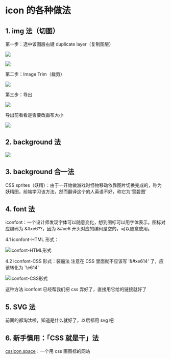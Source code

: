 # icon 的各种做法

## 1. img 法（切图）

第一步：选中该图层右键 duplicate layer（复制图层）

![](https://upload-images.jianshu.io/upload_images/7094266-a3a040a2042253aa.png?imageMogr2/auto-orient/strip%7CimageView2/2/w/1240)

![](https://upload-images.jianshu.io/upload_images/7094266-a8e6ed76d95faffe.png?imageMogr2/auto-orient/strip%7CimageView2/2/w/1240)

第二步：Image Trim（裁剪）

![](https://upload-images.jianshu.io/upload_images/7094266-7bfab9e135976462.png?imageMogr2/auto-orient/strip%7CimageView2/2/w/1240)

第三步：导出

![](https://upload-images.jianshu.io/upload_images/7094266-c59584b94da23bed.png?imageMogr2/auto-orient/strip%7CimageView2/2/w/1240)

导出前看看是否要改画布大小

![](https://upload-images.jianshu.io/upload_images/7094266-b8dc85a8cd782c5b.png?imageMogr2/auto-orient/strip%7CimageView2/2/w/1240)

## 2. background 法

![](https://upload-images.jianshu.io/upload_images/7094266-e9507d013a0d28f8.png?imageMogr2/auto-orient/strip%7CimageView2/2/w/1240)

## 3. background 合一法

CSS sprites（妖精）：由于一开始做游戏时怪物移动依靠图片切换完成的，称为 妖精图，前端学习该方法，然而翻译这个的人英语不好，称它为'雪碧图'

## 4. font 法

iconfont：一个设计师发现字体可以随意变化，想到图标可以用字体表示。图标对应编码为 &#xe6??，因为 &#xe6 开头对应的编码是空的，可以随意使用。

4.1 iconfont-HTML 形式：

![iconfont-HTML形式](https://upload-images.jianshu.io/upload_images/7094266-876e41faf0f3018a.png?imageMogr2/auto-orient/strip%7CimageView2/2/w/1240)

4.2 iconfont-CSS 形式：装逼法
注意在 CSS 里面就不应该写 '&#xe614' 了，应该转化为 '\e614'

![iconfont-CSS形式](https://upload-images.jianshu.io/upload_images/7094266-24f46320d149cb40.png?imageMogr2/auto-orient/strip%7CimageView2/2/w/1240)

这种方法 iconfont 已经帮我们把 css 弄好了，直接用它给的链接就好了

## 5. SVG 法

前面的都淘汰啦，知道是什么就好了，以后都用 svg 吧

## 6. 新手慎用：「CSS 就是干」法

[cssicon.space](https://cssicon.space/#/)：一个用 css 画图标的网站
